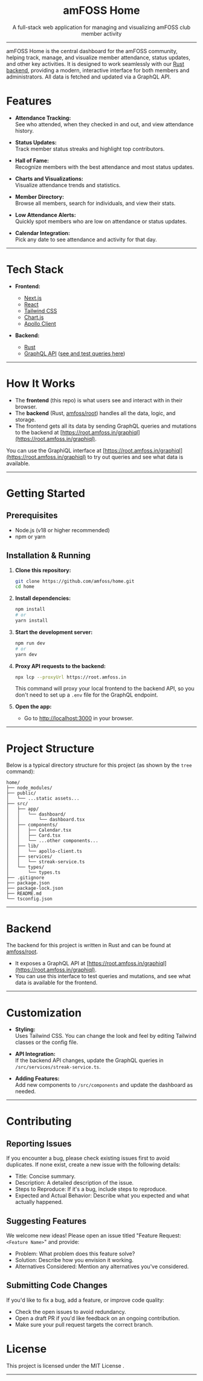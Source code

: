 <div align="center">
  <h1>amFOSS Home</h1>
  <p>A full-stack web application for managing and visualizing amFOSS club member activity</p>
</div>

---

amFOSS Home is the central dashboard for the amFOSS community, helping track, manage, and visualize member attendance, status updates, and other key activities. It is designed to work seamlessly with our [Rust backend](https://github.com/amfoss/root), providing a modern, interactive interface for both members and administrators. All data is fetched and updated via a GraphQL API.

# Features

- **Attendance Tracking:**  
  See who attended, when they checked in and out, and view attendance history.

- **Status Updates:**  
  Track member status streaks and highlight top contributors.

- **Hall of Fame:**  
  Recognize members with the best attendance and most status updates.

- **Charts and Visualizations:**  
  Visualize attendance trends and statistics.

- **Member Directory:**  
  Browse all members, search for individuals, and view their stats.

- **Low Attendance Alerts:**  
  Quickly spot members who are low on attendance or status updates.

- **Calendar Integration:**  
  Pick any date to see attendance and activity for that day.

---

# Tech Stack

- **Frontend:**  
  - [Next.js](https://nextjs.org/)  
  - [React](https://react.dev/)  
  - [Tailwind CSS](https://tailwindcss.com/)  
  - [Chart.js](https://www.chartjs.org/)  
  - [Apollo Client](https://www.apollographql.com/docs/react/)

- **Backend:**  
  - [Rust](https://www.rust-lang.org/)  
  - [GraphQL API](https://root.amfoss.in/graphiql) ([see and test queries here](https://root.amfoss.in/graphiql))

---

# How It Works

- The **frontend** (this repo) is what users see and interact with in their browser.
- The **backend** (Rust, [amfoss/root](https://github.com/amfoss/root)) handles all the data, logic, and storage.
- The frontend gets all its data by sending GraphQL queries and mutations to the backend at [https://root.amfoss.in/graphiql](https://root.amfoss.in/graphiql).

You can use the GraphiQL interface at [https://root.amfoss.in/graphiql](https://root.amfoss.in/graphiql) to try out queries and see what data is available.

---

# Getting Started

## Prerequisites

- Node.js (v18 or higher recommended)
- npm or yarn

## Installation & Running

1. **Clone this repository:**
    ```sh
    git clone https://github.com/amfoss/home.git
    cd home
    ```

2. **Install dependencies:**
    ```sh
    npm install
    # or
    yarn install
    ```

3. **Start the development server:**
    ```sh
    npm run dev
    # or
    yarn dev
    ```

4. **Proxy API requests to the backend:**
    ```sh
    npx lcp --proxyUrl https://root.amfoss.in
    ```
    This command will proxy your local frontend to the backend API, so you don't need to set up a `.env` file for the GraphQL endpoint.

5. **Open the app:**
    - Go to [http://localhost:3000](http://localhost:3000) in your browser.

---

# Project Structure

Below is a typical directory structure for this project (as shown by the `tree` command):

```
home/
├── node_modules/
├── public/
│   └── ...static assets...
├── src/
│   ├── app/
│   │   └── dashboard/
│   │       └── dashboard.tsx
│   ├── components/
│   │   ├── Calendar.tsx
│   │   ├── Card.tsx
│   │   └── ...other components...
│   ├── lib/
│   │   └── apollo-client.ts
│   ├── services/
│   │   └── streak-service.ts
│   └── types/
│       └── types.ts
├── .gitignore
├── package.json
├── package-lock.json
├── README.md
└── tsconfig.json
```

---

# Backend

The backend for this project is written in Rust and can be found at [amfoss/root](https://github.com/amfoss/root).

- It exposes a GraphQL API at [https://root.amfoss.in/graphiql](https://root.amfoss.in/graphiql).
- You can use this interface to test queries and mutations, and see what data is available for the frontend.

---

# Customization

- **Styling:**  
  Uses Tailwind CSS. You can change the look and feel by editing Tailwind classes or the config file.

- **API Integration:**  
  If the backend API changes, update the GraphQL queries in `/src/services/streak-service.ts`.

- **Adding Features:**  
  Add new components to `/src/components` and update the dashboard as needed.

---

# Contributing

## Reporting Issues

If you encounter a bug, please check existing issues first to avoid duplicates. If none exist, create a new issue with the following details:

* Title: Concise summary.
* Description: A detailed description of the issue.
* Steps to Reproduce: If it's a bug, include steps to reproduce.
* Expected and Actual Behavior: Describe what you expected and what actually happened.

## Suggesting Features

We welcome new ideas! Please open an issue titled "Feature Request: `<Feature Name>`" and provide:

* Problem: What problem does this feature solve?
* Solution: Describe how you envision it working.
* Alternatives Considered: Mention any alternatives you've considered.

## Submitting Code Changes

If you'd like to fix a bug, add a feature, or improve code quality:

* Check the open issues to avoid redundancy.
* Open a draft PR if you'd like feedback on an ongoing contribution.
* Make sure your pull request targets the correct branch.



# License

This project is licensed under the MIT License .

---
